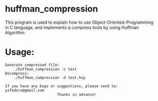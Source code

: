 # huffman_compression
This program is used to explain how to use Object-Oriented-Programming in C language, and implements a compress tools by using Huffman Algorithm

# Usage:
	Generate compressed file:
		./huffman_compression -c test
	Decompress:
		./huffman_compression -d text.hcp

	If you have any bugs or suggestions, please send to: yzfedora@gmail.com
							Thanks in advance!
